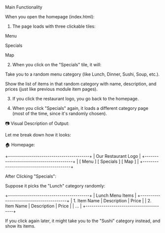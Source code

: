  Main Functionality

When you open the homepage (index.html):

1. The page loads with three clickable tiles:

Menu

Specials

Map



2. When you click on the "Specials" tile, it will:

Take you to a random menu category (like Lunch, Dinner, Sushi, Soup, etc.).

Show the list of items in that random category with name, description, and prices (just like previous module item pages).



3. If you click the restaurant logo, you go back to the homepage.


4. When you click "Specials" again, it loads a different category page (most of the time, since it's randomly chosen).






📷 Visual Description of Output:

Let me break down how it looks:

🏠 Homepage:

+-----------------------------------------+
|           Our Restaurant Logo           |
+-----------------------------------------+
|   [ Menu ]   [ Specials ]   [ Map ]     |
+-----------------------------------------+

After Clicking "Specials":

Suppose it picks the "Lunch" category randomly:

+-----------------------------------------+
|             Lunch Menu Items           |
+-----------------------------------------+
| 1. Item Name  |  Description  | Price   |
| 2. Item Name  |  Description  | Price   |
| ...                                      |
+-----------------------------------------+

If you click again later, it might take you to the "Sushi" category instead, and show its items.
